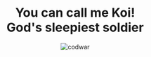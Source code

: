 <h1 align="center">You can call me Koi! <br>
God's sleepiest soldier</h1>
<p align="center"><img align="center" alt="codwar" src="https://www.codewars.com/users/Koii/badges/large"></p>
